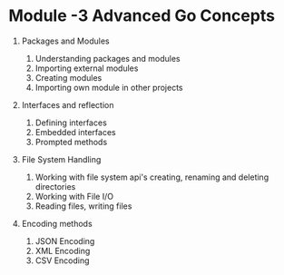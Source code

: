 # Module -3 Advanced Go Concepts
1. Packages and Modules
    1. Understanding packages and modules
    2. Importing external modules
    3. Creating modules
    4. Importing own module in other projects
2. Interfaces and reflection
    1. Defining interfaces
    2. Embedded interfaces
    3. Prompted methods

3. File System Handling
    1. Working with file system api's creating, renaming and deleting directories
    2. Working with File I/O
    3. Reading files, writing files
4. Encoding methods
    1. JSON Encoding
    2. XML Encoding
    3. CSV Encoding